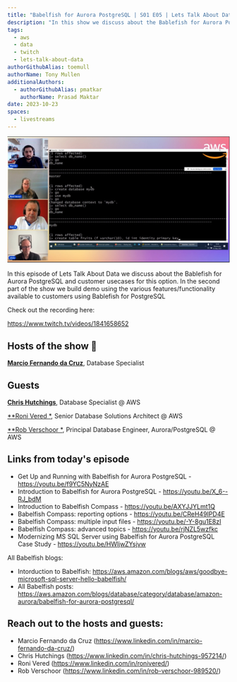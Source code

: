 ```yaml
---
title: "Babelfish for Aurora PostgreSQL | S01 E05 | Lets Talk About Data Show"
description: "In this show we discuss about the Bablefish for Aurora PostgreSQL and customer usecases for this option. In the second part of the show we build demo using the various features/functionality available to customers using Bablefish for PostgreSQL."
tags:
  - aws
  - data
  - twitch
  - lets-talk-about-data
authorGithubAlias: toemull
authorName: Tony Mullen
additionalAuthors:
  - authorGithubAlias: pmatkar
    authorName: Prasad Maktar
date: 2023-10-23
spaces:
  - livestreams
---
```


![Screenshot from the stream or an image related to the topic](images/show5.jpg)

In this episode of Lets Talk About Data we discuss about the Bablefish for Aurora PostgreSQL and customer usecases for this option. In the second part of the show we build demo using the various features/functionality available to customers using Bablefish for PostgreSQL

Check out the recording here:

https://www.twitch.tv/videos/1841658652

## Hosts of the show 🎤

[**Marcio Fernando da Cruz**](https://www.linkedin.com/in/marcio-fernando-da-cruz/), Database Specialist

## Guests

[**Chris Hutchings**](https://www.linkedin.com/in/chris-hutchings-957214/), Database Specialist @ AWS

[**Roni Vered *](https://www.linkedin.com/in/ronivered/), Senior Database Solutions Architect @ AWS

[**Rob Verschoor *](https://www.linkedin.com/in/rob-verschoor-989520/), Principal Database Engineer, Aurora/PostgreSQL @ AWS



## Links from today's episode

* Get Up and Running with Babelfish for Aurora PostgreSQL - https://youtu.be/f9YC5NyNzAE
* Introduction to Babelfish for Aurora PostgreSQL - https://youtu.be/X_6--RJ_bdM    
* Introduction to Babelfish Compass - https://youtu.be/AXYJJYLmt1Q
* Babelfish Compass: reporting options - https://youtu.be/CReH49IPD4E
* Babelfish Compass: multiple input files - https://youtu.be/-Y-8gu1E8zI
* Babelfish Compass: advanced topics - https://youtu.be/rjNZL5wzfkc
* Modernizing MS SQL Server using Babelfish for Aurora PostgreSQL Case Study - https://youtu.be/HWljwZYsjvw

All Babelfish blogs:

* Intorduction to Babelfish:
    https://aws.amazon.com/blogs/aws/goodbye-microsoft-sql-server-hello-babelfish/
* All Babelfish posts:
    https://aws.amazon.com/blogs/database/category/database/amazon-aurora/babelfish-for-aurora-postgresql/



## Reach out to the hosts and guests:

- Marcio Fernando da Cruz (https://www.linkedin.com/in/marcio-fernando-da-cruz/)
- Chris Hutchings (https://www.linkedin.com/in/chris-hutchings-957214/)
- Roni Vered (https://www.linkedin.com/in/ronivered/)
- Rob Verschoor (https://www.linkedin.com/in/rob-verschoor-989520/)

